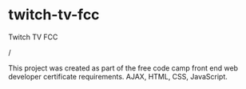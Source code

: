 # twitch-tv-fcc
Twitch TV FCC

/

This project was created as part of the free code camp front end web developer certificate requirements. AJAX, HTML, CSS, JavaScript.
